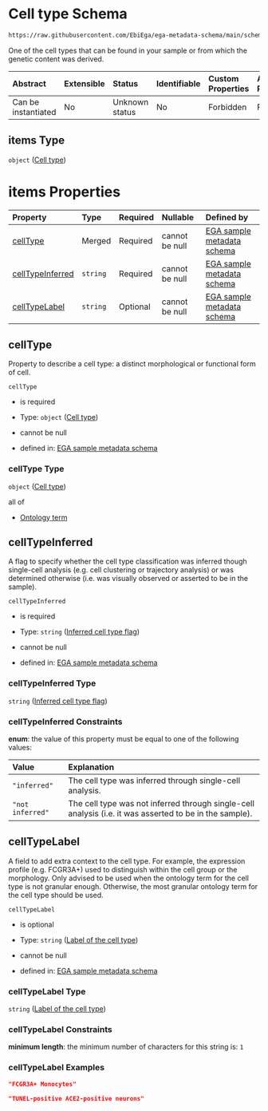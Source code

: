 # Cell type Schema

```txt
https://raw.githubusercontent.com/EbiEga/ega-metadata-schema/main/schemas/EGA.sample.json#/properties/cellTypes/items
```

One of the cell types that can be found in your sample or from which the genetic content was derived.

| Abstract            | Extensible | Status         | Identifiable | Custom Properties | Additional Properties | Access Restrictions | Defined In                                                                   |
| :------------------ | :--------- | :------------- | :----------- | :---------------- | :-------------------- | :------------------ | :--------------------------------------------------------------------------- |
| Can be instantiated | No         | Unknown status | No           | Forbidden         | Forbidden             | none                | [EGA.sample.json\*](../../../schemas/EGA.sample.json "open original schema") |

## items Type

`object` ([Cell type](ega-18-properties-array-of-cell-types-cell-type.md))

# items Properties

| Property                              | Type     | Required | Nullable       | Defined by                                                                                                                                                                                                                                                              |
| :------------------------------------ | :------- | :------- | :------------- | :---------------------------------------------------------------------------------------------------------------------------------------------------------------------------------------------------------------------------------------------------------------------- |
| [cellType](#celltype)                 | Merged   | Required | cannot be null | [EGA sample metadata schema](ega-12-definitions-cell-type.md "https://raw.githubusercontent.com/EbiEga/ega-metadata-schema/main/schemas/EGA.sample.json#/properties/cellTypes/items/properties/cellType")                                                               |
| [cellTypeInferred](#celltypeinferred) | `string` | Required | cannot be null | [EGA sample metadata schema](ega-18-properties-array-of-cell-types-cell-type-properties-inferred-cell-type-flag.md "https://raw.githubusercontent.com/EbiEga/ega-metadata-schema/main/schemas/EGA.sample.json#/properties/cellTypes/items/properties/cellTypeInferred") |
| [cellTypeLabel](#celltypelabel)       | `string` | Optional | cannot be null | [EGA sample metadata schema](ega-18-properties-array-of-cell-types-cell-type-properties-label-of-the-cell-type.md "https://raw.githubusercontent.com/EbiEga/ega-metadata-schema/main/schemas/EGA.sample.json#/properties/cellTypes/items/properties/cellTypeLabel")     |

## cellType

Property to describe a cell type: a distinct morphological or functional form of cell.

`cellType`

*   is required

*   Type: `object` ([Cell type](ega-12-definitions-cell-type.md))

*   cannot be null

*   defined in: [EGA sample metadata schema](ega-12-definitions-cell-type.md "https://raw.githubusercontent.com/EbiEga/ega-metadata-schema/main/schemas/EGA.sample.json#/properties/cellTypes/items/properties/cellType")

### cellType Type

`object` ([Cell type](ega-12-definitions-cell-type.md))

all of

*   [Ontology term](ega-12-definitions-ontology-term.md "check type definition")

## cellTypeInferred

A flag to specify whether the cell type classification was inferred though single-cell analysis (e.g. cell clustering or trajectory analysis) or was determined otherwise (i.e. was visually observed or asserted to be in the sample).

`cellTypeInferred`

*   is required

*   Type: `string` ([Inferred cell type flag](ega-18-properties-array-of-cell-types-cell-type-properties-inferred-cell-type-flag.md))

*   cannot be null

*   defined in: [EGA sample metadata schema](ega-18-properties-array-of-cell-types-cell-type-properties-inferred-cell-type-flag.md "https://raw.githubusercontent.com/EbiEga/ega-metadata-schema/main/schemas/EGA.sample.json#/properties/cellTypes/items/properties/cellTypeInferred")

### cellTypeInferred Type

`string` ([Inferred cell type flag](ega-18-properties-array-of-cell-types-cell-type-properties-inferred-cell-type-flag.md))

### cellTypeInferred Constraints

**enum**: the value of this property must be equal to one of the following values:

| Value            | Explanation                                                                                             |
| :--------------- | :------------------------------------------------------------------------------------------------------ |
| `"inferred"`     | The cell type was inferred through single-cell analysis.                                                |
| `"not inferred"` | The cell type was not inferred through single-cell analysis (i.e. it was asserted to be in the sample). |

## cellTypeLabel

A field to add extra context to the cell type. For example, the expression profile (e.g. FCGR3A+) used to distinguish within the cell group or the morphology. Only advised to be used when the ontology term for the cell type is not granular enough. Otherwise, the most granular ontology term for the cell type should be used.

`cellTypeLabel`

*   is optional

*   Type: `string` ([Label of the cell type](ega-18-properties-array-of-cell-types-cell-type-properties-label-of-the-cell-type.md))

*   cannot be null

*   defined in: [EGA sample metadata schema](ega-18-properties-array-of-cell-types-cell-type-properties-label-of-the-cell-type.md "https://raw.githubusercontent.com/EbiEga/ega-metadata-schema/main/schemas/EGA.sample.json#/properties/cellTypes/items/properties/cellTypeLabel")

### cellTypeLabel Type

`string` ([Label of the cell type](ega-18-properties-array-of-cell-types-cell-type-properties-label-of-the-cell-type.md))

### cellTypeLabel Constraints

**minimum length**: the minimum number of characters for this string is: `1`

### cellTypeLabel Examples

```json
"FCGR3A+ Monocytes"
```

```json
"TUNEL-positive ACE2-positive neurons"
```
